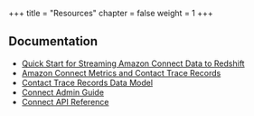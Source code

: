 +++
title = "Resources"
chapter = false
weight = 1
+++

## Documentation

+ [Quick Start for Streaming Amazon Connect Data to Redshift](https://aws.amazon.com/quickstart/connect/data-streaming/)
+ [Amazon Connect Metrics and Contact Trace Records](https://docs.aws.amazon.com/connect/latest/adminguide/amazon-connect-metrics.html)
+ [Contact Trace Records Data Model](https://docs.aws.amazon.com/connect/latest/adminguide/ctr-data-model.html)
+ [Connect Admin Guide](https://docs.aws.amazon.com/connect/latest/adminguide/what-is-amazon-connect.html)
+ [Connect API Reference](https://docs.aws.amazon.com/connect/latest/APIReference/Welcome.html)
